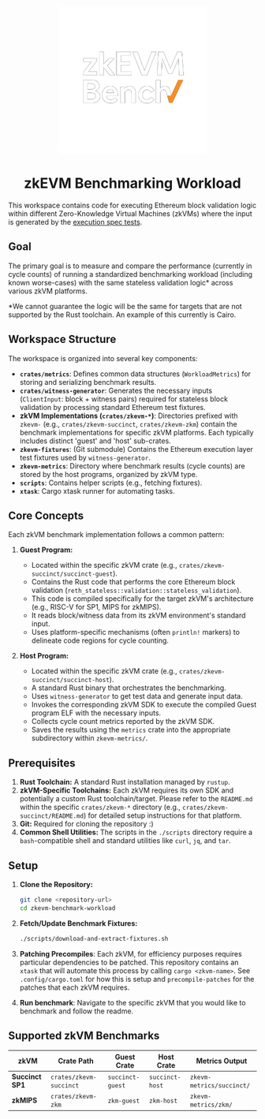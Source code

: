 <p align="center">
  <img src="assets/logo-white-transparent-bg.png" alt="ZK-EVM Bench" width="300"/>
</p>

<h1 align="center">zkEVM Benchmarking Workload</h1>

This workspace contains code for executing Ethereum block validation logic within different Zero-Knowledge Virtual Machines (zkVMs) where the input is generated by the [execution spec tests](https://github.com/ethereum/execution-spec-tests).

## Goal

The primary goal is to measure and compare the performance (currently in cycle counts) of running a standardized benchmarking workload (including known worse-cases) with the same stateless validation logic* across various zkVM platforms.

*We cannot guarantee the logic will be the same for targets that are not supported by the Rust toolchain. An example of this currently is Cairo.

## Workspace Structure

The workspace is organized into several key components:

- **`crates/metrics`**: Defines common data structures (`WorkloadMetrics`) for storing and serializing benchmark results.
- **`crates/witness-generator`**: Generates the necessary inputs (`ClientInput`: block + witness pairs) required for stateless block validation by processing standard Ethereum test fixtures.
- **zkVM Implementations (`crates/zkevm-*`)**: Directories prefixed with `zkevm-` (e.g., `crates/zkevm-succinct`, `crates/zkevm-zkm`) contain the benchmark implementations for specific zkVM platforms. Each typically includes distinct 'guest' and 'host' sub-crates.
- **`zkevm-fixtures`**: (Git submodule) Contains the Ethereum execution layer test fixtures used by `witness-generator`.
- **`zkevm-metrics`**: Directory where benchmark results (cycle counts) are stored by the host programs, organized by zkVM type.
- **`scripts`**: Contains helper scripts (e.g., fetching fixtures).
- **`xtask`**: Cargo xtask runner for automating tasks.

## Core Concepts

Each zkVM benchmark implementation follows a common pattern:

1. **Guest Program:**
    - Located within the specific zkVM crate (e.g., `crates/zkevm-succinct/succinct-guest`).
    - Contains the Rust code that performs the core Ethereum block validation (`reth_stateless::validation::stateless_validation`).
    - This code is compiled specifically for the target zkVM's architecture (e.g., RISC-V for SP1, MIPS for zkMIPS).
    - It reads block/witness data from its zkVM environment's standard input.
    - Uses platform-specific mechanisms (often `println!` markers) to delineate code regions for cycle counting.

2. **Host Program:**
    - Located within the specific zkVM crate (e.g., `crates/zkevm-succinct/succinct-host`).
    - A standard Rust binary that orchestrates the benchmarking.
    - Uses `witness-generator` to get test data and generate input data.
    - Invokes the corresponding zkVM SDK to execute the compiled Guest program ELF with the necessary inputs.
    - Collects cycle count metrics reported by the zkVM SDK.
    - Saves the results using the `metrics` crate into the appropriate subdirectory within `zkevm-metrics/`.

## Prerequisites

1. **Rust Toolchain:** A standard Rust installation managed by `rustup`.
2. **zkVM-Specific Toolchains:** Each zkVM requires its own SDK and potentially a custom Rust toolchain/target. Please refer to the `README.md` within the specific `crates/zkevm-*` directory (e.g., `crates/zkevm-succinct/README.md`) for detailed setup instructions for that platform.
3. **Git:** Required for cloning the repository :)
4. **Common Shell Utilities:** The scripts in the `./scripts` directory require a `bash`-compatible shell and standard utilities like `curl`, `jq`, and `tar`.

## Setup

1. **Clone the Repository:**

    ```bash
    git clone <repository-url>
    cd zkevm-benchmark-workload
    ```

2. **Fetch/Update Benchmark Fixtures:**

    ```bash
    ./scripts/download-and-extract-fixtures.sh
    ```

3. **Patching Precompiles**: Each zkVM, for efficiency purposes requires particular dependencies to be patched.
This repository contains an `xtask` that will automate this process by calling `cargo <zkvm-name>`. See `.config/cargo.toml` for how this is setup and `precompile-patches` for the patches that each zkVM requires.

4. **Run benchmark**: Navigate to the specific zkVM that you would like to benchmark and follow the readme.

## Supported zkVM Benchmarks

| zkVM        | Crate Path                | Guest Crate    | Host Crate    | Metrics Output         |
| -------------------- | ------------------------- | -------------- | ------------- | ---------------------- |
| **Succinct SP1**     | `crates/zkevm-succinct` | `succinct-guest` | `succinct-host` | `zkevm-metrics/succinct/` |
| **zkMIPS**           | `crates/zkevm-zkm`      | `zkm-guest`    | `zkm-host`    | `zkevm-metrics/zkm/`
